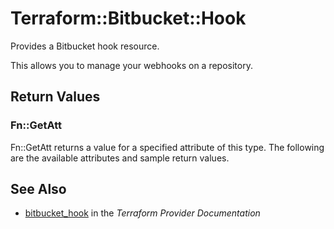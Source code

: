 # Terraform::Bitbucket::Hook

Provides a Bitbucket hook resource.

This allows you to manage your webhooks on a repository.

## Return Values

### Fn::GetAtt

Fn::GetAtt returns a value for a specified attribute of this type. The following are the available attributes and sample return values.

## See Also

* [bitbucket_hook](https://www.terraform.io/docs/providers/bitbucket/r/hook.html) in the _Terraform Provider Documentation_